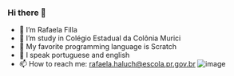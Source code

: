 ### Hi there 👋

- 🔭 I’m Rafaela Filla 
- 🌱 I’m study in Colégio Estadual da Colônia Murici
- 👯 My favorite programming language is Scratch 
- 🤔 I speak portuguese and english 
- 📫 How to reach me: rafaela.haluch@escola.pr.gov.br
![image](https://github.com/Rafaelafilla/rafaelafilla/assets/133021830/1112b6e6-4e34-44c8-b7ff-5c4dbb877e71)

